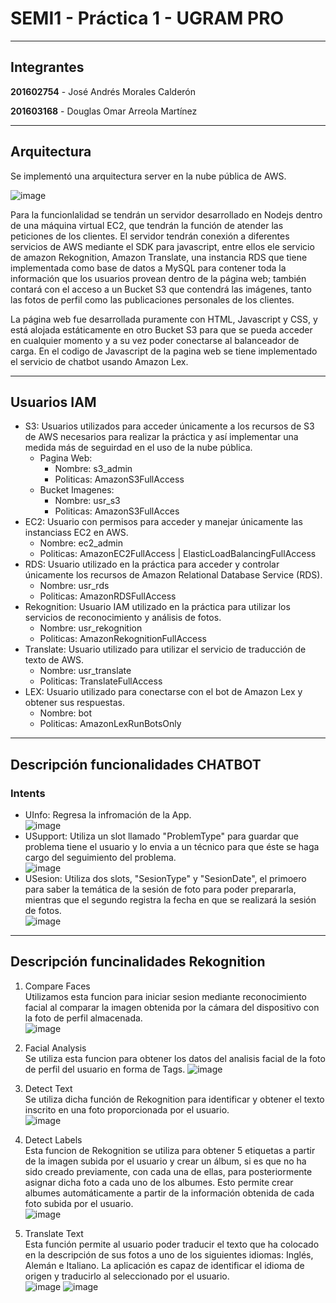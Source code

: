 # SEMI1 - Práctica 1 - UGRAM PRO

***

## Integrantes
**201602754** - José Andrés Morales Calderón

**201603168** - Douglas Omar Arreola Martínez

---

## Arquitectura

Se implementó una arquitectura server en la nube pública de AWS.

![image](https://user-images.githubusercontent.com/53403994/113644057-0ec89880-9641-11eb-9bb1-b0b4458726f5.png)
  
Para la funcionlalidad se tendrán un servidor desarrollado en Nodejs dentro de una máquina virtual EC2, que tendrán la función de atender las peticiones de los clientes. El servidor tendrán conexión a diferentes servicios de AWS mediante el SDK para javascript, entre ellos ele servicio de amazon Rekognition, Amazon Translate, una instancia RDS que tiene implementada como base de datos a MySQL para contener toda la información que los usuarios provean dentro de la página web; también contará con el acceso a un Bucket S3 que contendrá las imágenes, tanto las fotos de perfil como las publicaciones personales de los clientes.
  
La página web fue desarrollada puramente con HTML, Javascript y CSS, y está alojada estáticamente en otro Bucket S3 para que se pueda acceder en cualquier momento y a su vez poder conectarse al balanceador de carga. En el codigo de Javascript de la pagina web se tiene implementado el servicio de chatbot usando Amazon Lex.

---

## Usuarios IAM
+ S3: Usuarios utilizados para acceder únicamente a los recursos de S3 de AWS necesarios para realizar la práctica y así implementar una medida más de seguirdad en el uso de la nube pública.
  * Pagina Web:
    - Nombre: s3_admin
    - Politicas: AmazonS3FullAccess 
  * Bucket Imagenes:
    - Nombre: usr_s3
    - Politicas: AmazonS3FullAcces
+ EC2: Usuario con permisos para acceder y manejar únicamente las instanciass EC2 en AWS.
  - Nombre: ec2_admin
  - Politicas: AmazonEC2FullAccess | ElasticLoadBalancingFullAccess 
+ RDS: Usuario utilizado en la práctica para acceder y controlar únicamente los recursos de Amazon Relational Database Service (RDS).
  - Nombre: usr_rds
  - Politicas: AmazonRDSFullAccess
+ Rekognition: Usuario IAM utilizado en la práctica para utilizar los servicios de reconocimiento y análisis de fotos.
  - Nombre: usr_rekognition
  - Politicas: AmazonRekognitionFullAccess
+ Translate: Usuario utilizado para utilizar el servicio de traducción de texto de AWS.
  - Nombre: usr_translate
  - Politicas: TranslateFullAccess
+ LEX: Usuario utilizado para conectarse con el bot de Amazon Lex y obtener sus respuestas.
  - Nombre: bot
  - Politicas: AmazonLexRunBotsOnly

---

## Descripción funcionalidades CHATBOT
### Intents
+ UInfo: Regresa la infromación de la App.<br>
![image](https://user-images.githubusercontent.com/53403994/113655604-68d45880-9657-11eb-8ecd-a01aef1fd105.png)
+ USupport: Utiliza un slot llamado "ProblemType" para guardar que problema tiene el usuario y lo envia a un técnico para que éste se haga cargo del seguimiento del problema.<br>
![image](https://user-images.githubusercontent.com/53403994/113655639-74c01a80-9657-11eb-84f0-54a41cd54372.png)
+ USesion: Utiliza dos slots, "SesionType" y "SesionDate", el primoero para saber la temática de la sesión de foto para poder prepararla, mientras que el segundo registra la fecha en que se realizará la sesión de fotos.<br>
![image](https://user-images.githubusercontent.com/53403994/113655709-93261600-9657-11eb-84b7-a148c8586aba.png)

---

## Descripción funcinalidades Rekognition
1. Compare Faces<br>
Utilizamos esta funcion para iniciar sesion mediante reconocimiento facial al comparar la imagen obtenida por la cámara del dispositivo con la foto de perfil almacenada.<br>
![image](https://user-images.githubusercontent.com/53403994/113657329-f6657780-965a-11eb-87ce-d2f453b7332d.png)

2. Facial Analysis<br>
Se utiliza esta funcion para obtener los datos del analisis facial de la foto de perfil del usuario en forma de Tags.
![image](https://user-images.githubusercontent.com/53403994/113656284-c917ca00-9658-11eb-898f-4a31ec0d382d.png)

3. Detect Text<br>
Se utiliza dicha función de Rekognition para identificar y obtener el texto inscrito en una foto proporcionada por el usuario.<br>
![image](https://user-images.githubusercontent.com/53403994/113658771-e307db80-965d-11eb-9789-e91c27432add.png)

4. Detect Labels<br>
Esta funcion de Rekognition se utiliza para obtener 5 etiquetas a partir de la imagen subida por el usuario y crear un álbum, si es que no ha sido creado previamente, con cada una de ellas, para posteriormente asignar dicha foto a cada uno de los albumes. Esto permite crear albumes automáticamente a partir de la información obtenida de cada foto subida por el usuario.<br>
![image](https://user-images.githubusercontent.com/53403994/113659124-9a9ced80-965e-11eb-9c68-5e352b0c16dc.png)

5. Translate Text<br>
Esta función permite al usuario poder traducir el texto que ha colocado en la descripción de sus fotos a uno de los siguientes idiomas: Inglés, Alemán e Italiano. La aplicación es capaz de identificar el idioma de origen y traducirlo al seleccionado por el usuario.<br>
![image](https://user-images.githubusercontent.com/53403994/113659327-04b59280-965f-11eb-8fde-b8ca832ecce9.png)
![image](https://user-images.githubusercontent.com/53403994/113659361-15fe9f00-965f-11eb-85c5-88ad06eb460e.png)
